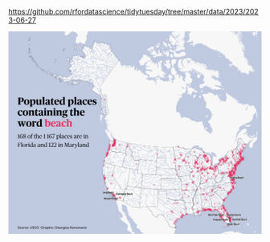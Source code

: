 https://github.com/rfordatascience/tidytuesday/tree/master/data/2023/2023-06-27

![](plots/us_places.png)
